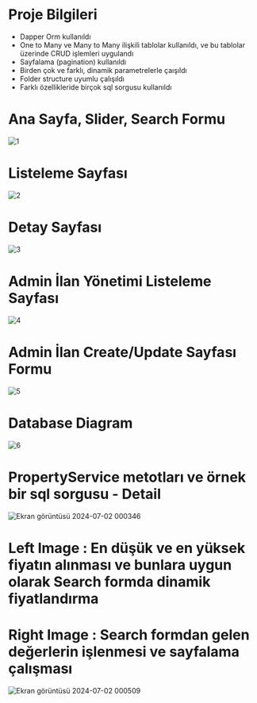 
# Proje Bilgileri
- Dapper Orm kullanıldı
- One to Many ve Many to Many ilişkili tablolar kullanıldı, ve bu tablolar üzerinde CRUD işlemleri uygulandı
- Sayfalama (pagination) kullanıldı
- Birden çok ve farklı, dinamik  parametrelerle çaışıldı
- Folder structure uyumlu çalışıldı
- Farklı özellikleride birçok sql sorgusu kullanıldı


# Ana Sayfa, Slider, Search Formu
![1](https://github.com/oguzturan92/dapper-real-estate/assets/157590022/4e7f7868-96f5-4576-bfc6-8c7cc5aa2d4e)

# Listeleme Sayfası
![2](https://github.com/oguzturan92/dapper-real-estate/assets/157590022/515c01f6-05fb-4c7f-8a6f-793289a396be)

# Detay Sayfası
![3](https://github.com/oguzturan92/dapper-real-estate/assets/157590022/8855d4fa-1aa4-44ec-bb6b-cd2758458c37)

# Admin İlan Yönetimi Listeleme Sayfası
![4](https://github.com/oguzturan92/dapper-real-estate/assets/157590022/7868cd51-5ec0-4e45-9ab1-42882371e6a0)

# Admin İlan Create/Update Sayfası Formu
![5](https://github.com/oguzturan92/dapper-real-estate/assets/157590022/4bfa9ea3-3c72-45b2-93c6-b3b792fbe76f)

# Database Diagram
![6](https://github.com/oguzturan92/dapper-real-estate/assets/157590022/fba71ab5-605d-4716-8e95-9ea86d47f1db)

# PropertyService metotları ve örnek bir sql sorgusu - Detail
![Ekran görüntüsü 2024-07-02 000346](https://github.com/oguzturan92/dapper-real-estate/assets/157590022/1f6edc07-26f0-4052-93b4-b615ebd00379)

# Left Image : En düşük ve en yüksek fiyatın alınması ve bunlara uygun olarak Search formda dinamik fiyatlandırma
# Right Image : Search formdan gelen değerlerin işlenmesi ve sayfalama çalışması
![Ekran görüntüsü 2024-07-02 000509](https://github.com/oguzturan92/dapper-real-estate/assets/157590022/3b2f9d7f-cadd-4f61-b845-c5903c2663b1)
